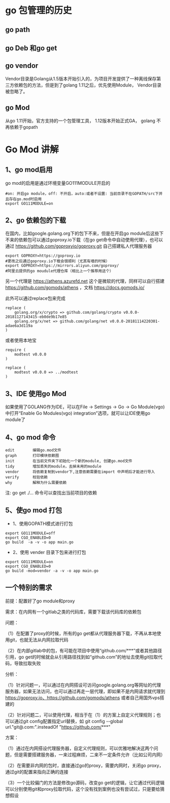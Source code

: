 # go 包管理的历史
## go path
## go Deb 和go get
## go vendor
Vendor目录是Golang从1.5版本开始引入的，为项目开发提供了一种离线保存第三方依赖包的方法，但是到了golang 1.11之后，优先使用Module， Vendor目录被忽略了。
## go Mod
从go 1.11开始，官方支持的一个包管理工具， 1.12版本开始正式GA， golang 不再依赖于gopath
# Go Mod 讲解
## 1、go mod启用
go mod的启用是通过环境变量GO111MODULE开启的
```
#on: 开启go module，off: 不开启，auto:或者不设置: 当前目录不在GOPATH/src下并且存在go.mod时启用
export GO111MODULE=on
```
## 2、go 依赖包的下载
在国内，比如google.golang.org下的包下不来，但是在开启go module后这些下不来的依赖包可以通过goproxy.io下载（在go get命令中自动使用代理），也可以通过 https://github.com/goproxyio/goproxy.git 自己搭建私人代理服务器
```
export GOPROXY=https://goproxy.io
#更改之后通过goproxy.io下载会很顺利（尤其有墙的时候）
export GOPROXY=https://mirrors.aliyun.com/goproxy/
#阿里云提供的go moudule代理仓库（相比上一个推荐用这个）
```
另一个代理是 https://athens.azurefd.net 这个是微软的代理，同样可以自行搭建 https://github.com/gomods/athens ，文档 https://docs.gomods.io/

此外可以通过replace包来完成
```
replace (
    golang.org/x/crypto => github.com/golang/crypto v0.0.0-20181127143415-eb0de9b17e85
    golang.org/x/net => github.com/golang/net v0.0.0-20181114220301-adae6a3d119a
)
```
或者使用本地宝
```
require (
    modtest v0.0.0
)

replace (
    modtest v0.0.0 => ../modtest
)
```

## 3、IDE 使用go Mod
如果使用了GOLANG作为IDE，可以在File -> Settings -> Go -> Go Module(vgo)中打开“Enable Go Modules(vgo) integration”选项，就可以让IDE使用go module了
## 4、go mod 命令
```
edit        编辑go.mod文件
graph       打印模块依赖图
init        在当前文件夹下初始化一个新的module, 创建go.mod文件
tidy        增加丢失的module，去掉未用的module
vendor      将依赖复制到vendor下,注意依赖需要在import 中声明后才能进行导入
verify      校验依赖
why         解释为什么需要依赖
```
注: go get ./... 命令可以查找出当前项目的依赖
## 5、使go mod 打包
* 1、使用GOPATH模式进行打包
```
export GO111MODULE=off
export CGO_ENABLED=0
go build  -a -v -o app main.go
```
* 2、使用 vender 目录下包来进行打包
```
export GO111MODULE=on
export CGO_ENABLED=0
go build -mod=vendor -a -v -o app main.go
```

## 一个特别的需求

前提：配置好了go module和proxy

需求：在内网有一个gitlab之类的代码库，需要下载该代码库的依赖包

问题：

（1）在配置了proxy的时候，所有的go get都从代理服务器下载，不再从本地使用git，也就无法从内网拉取代码

（2）在内部gitlab中的包，有可能在项目中使用“github.com/***”或者其他路径引用，go get的时候就会从引用路径找到如“github.com”的地址去使用git拉取代码，导致拉取失败

分析：

（1）针对问题一，可以通过在内网搭设可访问google.golang.org等网址的代理服务器，如果无法访问，也可以通过再走一层代理，即如果不是内网请求就代理到 https://goproxy.io、https://github.com/gomods/athens 或者自己用国外vps搭建的

（2）针对问题二，可以使用代理，相当于在（1）的方案上自定义代理规则；也可以通过git config配置指定url替换，如 git config --global url."git@.com:".insteadOf "https://github.com/***"

方案：

（1）通过在内网搭设代理服务器，自定义代理规则，可以优雅地解决这两个问题，但是需要搭建服务器，一来过程麻烦，二来不一定条件允许（比如公司内网）

（2）在需要非内网的包时，直接通过go的proxy，需要内网时，关闭go proxy，通过git的配置来指向正确的连接

（3）一个比较偏门的方法是修改go源码，改变go get的逻辑，让它通过代码逻辑可以分别使用git和proxy拉取代码，这个没有找到案例也没有尝试过，只是要给猜想假设
